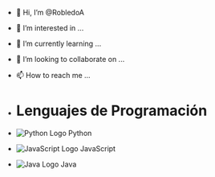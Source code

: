 - 👋 Hi, I’m @RobledoA
- 👀 I’m interested in ...
- 🌱 I’m currently learning ...
- 💞️ I’m looking to collaborate on ...
- 📫 How to reach me ...

- # Lenguajes de Programación

- ![Python Logo](python-logo.svg) Python
- ![JavaScript Logo](javascript-logo.svg) JavaScript
- ![Java Logo](java-logo.svg) Java

<!---
RobledoA/RobledoA is a ✨ special ✨ repository because its `README.md` (this file) appears on your GitHub profile.
You can click the Preview link to take a look at your changes.
--->
